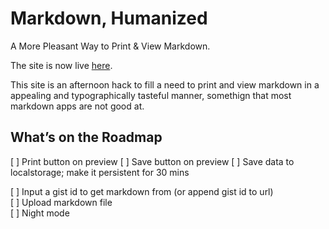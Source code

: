 Markdown, Humanized
==============

A More Pleasant Way to Print & View Markdown.

The site is now live [here](http://md-h.github.io).

This site is an afternoon hack to fill a need to print and view markdown in a appealing and typographically tasteful manner, somethign that most markdown apps are not good at.

## What’s on the Roadmap
[ ] Print button on preview
[ ] Save button on preview
[ ] Save data to localstorage; make it persistent for 30 mins

[ ] Input a gist id to get markdown from (or append gist id to url)   
[ ] Upload markdown file   
[ ] Night mode   